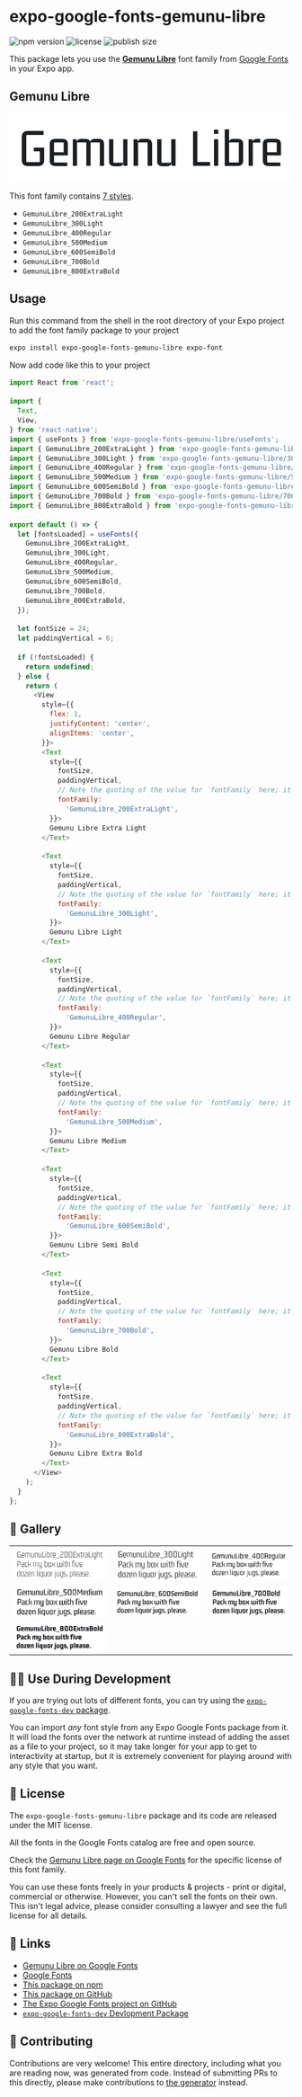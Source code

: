 # expo-google-fonts-gemunu-libre

![npm version](https://flat.badgen.net/npm/v/expo-google-fonts-gemunu-libre)
![license](https://flat.badgen.net/github/license/expo/google-fonts)
![publish size](https://flat.badgen.net/packagephobia/install/expo-google-fonts-gemunu-libre)

This package lets you use the [**Gemunu Libre**](https://fonts.google.com/specimen/Gemunu+Libre) font family from [Google Fonts](https://fonts.google.com/) in your Expo app.

## Gemunu Libre

![Gemunu Libre](./font-family.png)

This font family contains [7 styles](#-gallery).

- `GemunuLibre_200ExtraLight`
- `GemunuLibre_300Light`
- `GemunuLibre_400Regular`
- `GemunuLibre_500Medium`
- `GemunuLibre_600SemiBold`
- `GemunuLibre_700Bold`
- `GemunuLibre_800ExtraBold`

## Usage

Run this command from the shell in the root directory of your Expo project to add the font family package to your project
```sh
expo install expo-google-fonts-gemunu-libre expo-font
```

Now add code like this to your project
```js
import React from 'react';

import {
  Text,
  View,
} from 'react-native';
import { useFonts } from 'expo-google-fonts-gemunu-libre/useFonts';
import { GemunuLibre_200ExtraLight } from 'expo-google-fonts-gemunu-libre/200ExtraLight';
import { GemunuLibre_300Light } from 'expo-google-fonts-gemunu-libre/300Light';
import { GemunuLibre_400Regular } from 'expo-google-fonts-gemunu-libre/400Regular';
import { GemunuLibre_500Medium } from 'expo-google-fonts-gemunu-libre/500Medium';
import { GemunuLibre_600SemiBold } from 'expo-google-fonts-gemunu-libre/600SemiBold';
import { GemunuLibre_700Bold } from 'expo-google-fonts-gemunu-libre/700Bold';
import { GemunuLibre_800ExtraBold } from 'expo-google-fonts-gemunu-libre/800ExtraBold';

export default () => {
  let [fontsLoaded] = useFonts({
    GemunuLibre_200ExtraLight,
    GemunuLibre_300Light,
    GemunuLibre_400Regular,
    GemunuLibre_500Medium,
    GemunuLibre_600SemiBold,
    GemunuLibre_700Bold,
    GemunuLibre_800ExtraBold,
  });

  let fontSize = 24;
  let paddingVertical = 6;

  if (!fontsLoaded) {
    return undefined;
  } else {
    return (
      <View
        style={{
          flex: 1,
          justifyContent: 'center',
          alignItems: 'center',
        }}>
        <Text
          style={{
            fontSize,
            paddingVertical,
            // Note the quoting of the value for `fontFamily` here; it expects a string!
            fontFamily:
              'GemunuLibre_200ExtraLight',
          }}>
          Gemunu Libre Extra Light
        </Text>

        <Text
          style={{
            fontSize,
            paddingVertical,
            // Note the quoting of the value for `fontFamily` here; it expects a string!
            fontFamily:
              'GemunuLibre_300Light',
          }}>
          Gemunu Libre Light
        </Text>

        <Text
          style={{
            fontSize,
            paddingVertical,
            // Note the quoting of the value for `fontFamily` here; it expects a string!
            fontFamily:
              'GemunuLibre_400Regular',
          }}>
          Gemunu Libre Regular
        </Text>

        <Text
          style={{
            fontSize,
            paddingVertical,
            // Note the quoting of the value for `fontFamily` here; it expects a string!
            fontFamily:
              'GemunuLibre_500Medium',
          }}>
          Gemunu Libre Medium
        </Text>

        <Text
          style={{
            fontSize,
            paddingVertical,
            // Note the quoting of the value for `fontFamily` here; it expects a string!
            fontFamily:
              'GemunuLibre_600SemiBold',
          }}>
          Gemunu Libre Semi Bold
        </Text>

        <Text
          style={{
            fontSize,
            paddingVertical,
            // Note the quoting of the value for `fontFamily` here; it expects a string!
            fontFamily:
              'GemunuLibre_700Bold',
          }}>
          Gemunu Libre Bold
        </Text>

        <Text
          style={{
            fontSize,
            paddingVertical,
            // Note the quoting of the value for `fontFamily` here; it expects a string!
            fontFamily:
              'GemunuLibre_800ExtraBold',
          }}>
          Gemunu Libre Extra Bold
        </Text>
      </View>
    );
  }
};

```

## 🔡 Gallery


||||
|-|-|-|
|![GemunuLibre_200ExtraLight](.//200ExtraLight/GemunuLibre_200ExtraLight.ttf.png)|![GemunuLibre_300Light](.//300Light/GemunuLibre_300Light.ttf.png)|![GemunuLibre_400Regular](.//400Regular/GemunuLibre_400Regular.ttf.png)||
|![GemunuLibre_500Medium](.//500Medium/GemunuLibre_500Medium.ttf.png)|![GemunuLibre_600SemiBold](.//600SemiBold/GemunuLibre_600SemiBold.ttf.png)|![GemunuLibre_700Bold](.//700Bold/GemunuLibre_700Bold.ttf.png)||
|![GemunuLibre_800ExtraBold](.//800ExtraBold/GemunuLibre_800ExtraBold.ttf.png)||||


## 👩‍💻 Use During Development

If you are trying out lots of different fonts, you can try using the [`expo-google-fonts-dev` package](https://github.com/freeboub/google-fonts/tree/master/font-packages/dev#readme).

You can import *any* font style from any Expo Google Fonts package from it. It will load the fonts
over the network at runtime instead of adding the asset as a file to your project, so it may take longer
for your app to get to interactivity at startup, but it is extremely convenient
for playing around with any style that you want.

## 📖 License

The `expo-google-fonts-gemunu-libre` package and its code are released under the MIT license.

All the fonts in the Google Fonts catalog are free and open source.

Check the [Gemunu Libre page on Google Fonts](https://fonts.google.com/specimen/Gemunu+Libre) for the specific license of this font family.

You can use these fonts freely in your products & projects - print or digital, commercial or otherwise. However, you can't sell the fonts on their own. This isn't legal advice, please consider consulting a lawyer and see the full license for all details.

## 🔗 Links

- [Gemunu Libre on Google Fonts](https://fonts.google.com/specimen/Gemunu+Libre)
- [Google Fonts](https://fonts.google.com/)
- [This package on npm](https://www.npmjs.com/package/expo-google-fonts-gemunu-libre)
- [This package on GitHub](https://github.com/freeboub/google-fonts/tree/master/font-packages/gemunu-libre)
- [The Expo Google Fonts project on GitHub](https://github.com/freeboub/google-fonts)
- [`expo-google-fonts-dev` Devlopment Package](https://github.com/freeboub/google-fonts/tree/master/font-packages/dev)

## 🤝 Contributing

Contributions are very welcome! This entire directory, including what you are reading now, was generated from code. Instead of submitting PRs to this directly, please make contributions to [the generator](https://github.com/freeboub/google-fonts/tree/master/packages/generator) instead.
